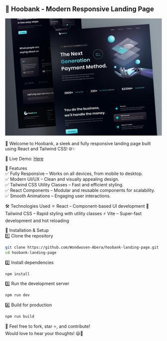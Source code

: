 ## 🌟 Hoobank - Modern Responsive Landing Page  

![Hoobank Desktop Demo](./website-demo-image/Hoobank.png "Desktop Demo")  

🚀 Welcome to Hoobank, a sleek and fully responsive landing page built using React and Tailwind CSS! 🌐✨  

🔗 Live Demo: [Here](https://hoobankhome.netlify.app/)  

📌 Features  
✅ Fully Responsive – Works on all devices, from mobile to desktop.    
✅ Modern UI/UX – Clean and visually appealing design.  
✅ Tailwind CSS Utility Classes – Fast and efficient styling.    
✅ React Components – Modular and reusable components for scalability.    
✅ Smooth Animations – Engaging user interactions.  

🛠️ Technologies Used
⚛️ React – Component-based UI development
🎨 Tailwind CSS – Rapid styling with utility classes
⚡ Vite – Super-fast development and hot reloading

🚀 Installation & Setup  
1️⃣ Clone the repository

```bash
git clone https://github.com/Wondwosen-Abera/hoobank-landing-page.git
cd hoobank-landing-page
```

2️⃣ Install dependencies

```bash
npm install
```

3️⃣ Run the development server

```bash
npm run dev
```

4️⃣ Build for production

```bash
npm run build
```

👏 Feel free to fork, star ⭐, and contribute!  
Would love to hear your thoughts! 😃🚀
